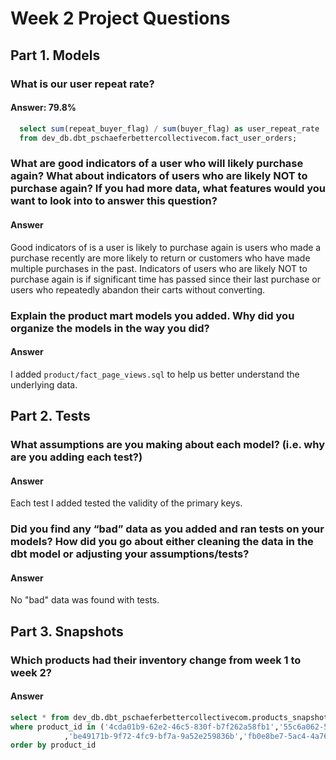 # Week 2 Project Questions 

## Part 1. Models 

### What is our user repeat rate? 
#### Answer: 79.8%

```sql
  select sum(repeat_buyer_flag) / sum(buyer_flag) as user_repeat_rate
  from dev_db.dbt_pschaeferbettercollectivecom.fact_user_orders;
```
### What are good indicators of a user who will likely purchase again? What about indicators of users who are likely NOT to purchase again? If you had more data, what features would you want to look into to answer this question?
#### Answer 
Good indicators of is a user is likely to purchase again is users who made a purchase recently are more likely to return or  customers who have made multiple purchases in the past. Indicators of users who are likely NOT to purchase again is if significant time has passed since their last purchase or users who repeatedly abandon their carts without converting. 

### Explain the product mart models you added. Why did you organize the models in the way you did?
#### Answer
I added `product/fact_page_views.sql` to help us better understand the underlying data. 
## Part 2. Tests 

### What assumptions are you making about each model? (i.e. why are you adding each test?)
#### Answer
Each test I added tested the validity of the primary keys. 

### Did you find any “bad” data as you added and ran tests on your models? How did you go about either cleaning the data in the dbt model or adjusting your assumptions/tests?
#### Answer
No "bad" data was found with tests.

## Part 3. Snapshots 

### Which products had their inventory change from week 1 to week 2? 
#### Answer
```sql
select * from dev_db.dbt_pschaeferbettercollectivecom.products_snapshot
where product_id in ('4cda01b9-62e2-46c5-830f-b7f262a58fb1','55c6a062-5f4a-4a8b-a8e5-05ea5e6715a3'
            ,'be49171b-9f72-4fc9-bf7a-9a52e259836b','fb0e8be7-5ac4-4a76-a1fa-2cc4bf0b2d80')
order by product_id
```